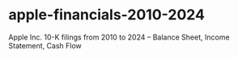 # apple-financials-2010-2024
Apple Inc. 10-K filings from 2010 to 2024 – Balance Sheet, Income Statement, Cash Flow
